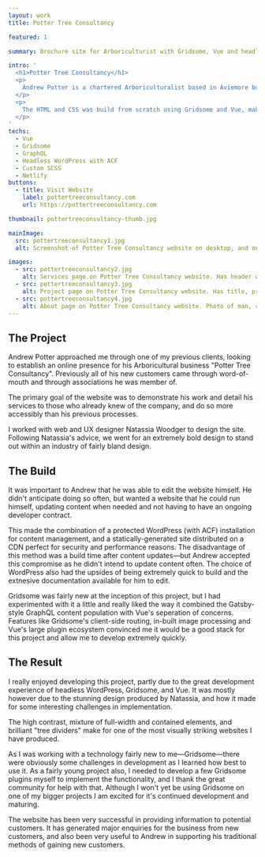 ```yaml
---
layout: work
title: Potter Tree Consultancy

featured: 1

summary: Brochure site for Arboriculturist with Gridsome, Vue and headless WordPress.

intro: '
  <h1>Potter Tree Consultancy</h1>
  <p>
    Andrew Potter is a chartered Arboriculturalist based in Aviemore but working across Scotland. Previously he had gotten work through word-of-mouth and associations, however he wanted to have an online presence so people could more easily see his work and services, and to get in touch.
  </p>
  <p>
    The HTML and CSS was build from scratch using Gridsome and Vue, making the little dynamic functionality extremely quick and easy to implement. This was my first client project using WordPress as a headless CMS and it has proving to be a resounding success. The frontend uses Gridsome&mdash;a Vue static site generator&mdash;consuming the WP REST API and generating a statis website to host with Netlify.
  </p>
'
techs:
  - Vue
  - Gridsome
  - GraphQL
  - Headless WordPress with ACF
  - Custom SCSS
  - Netlify
buttons:
  - title: Visit Website
    label: pottertreeconsultancy.com
    url: https://pottertreeconsultancy.com

thumbnail: pottertreeconsultancy-thumb.jpg

mainImage:
  src: pottertreeconsultancy1.jpg
  alt: Screenshot of Potter Tree Consultancy website on desktop, and on mobile

images:
  - src: pottertreeconsultancy2.jpg
    alt: Services page on Potter Tree Consultancy website. Has header with contact button, buttons and grid of services.
  - src: pottertreeconsultancy3.jpg
    alt: Project page on Potter Tree Consultancy website. Has title, project details, image and body text.
  - src: pottertreeconsultancy4.jpg
    alt: About page on Potter Tree Consultancy website. Photo of man, contact buttons and body of text..
---
```


## The Project

Andrew Potter approached me through one of my previous clients, looking to establish an online presence for his Arboricultural business "Potter Tree Consultancy". Previously all of his new customers came through word-of-mouth and through associations he was member of.

The primary goal of the website was to demonstrate his work and detail his services to those who already knew of the company, and do so more accessibly than his previous processes.

I worked with web and UX designer Natassia Woodger to design the site. Following Natassia's advice, we went for an extremely bold design to stand out within an industry of fairly bland design.

## The Build

It was important to Andrew that he was able to edit the website himself. He didn't anticipate doing so often, but wanted a website that he could run himself, updating content when needed and not having to have an ongoing developer contract.

This made the combination of a protected WordPress (with ACF) installation for content management, and a statically-generated site distributed on a CDN perfect for security and performance reasons. The disadvantage of this method was a build time after content updates—but Andrew accepted this compromise as he didn't intend to update content often. The choice of WordPress also had the upsides of being extremely quick to build and the extnesive documentation available for him to edit.

Gridsome was fairly new at the inception of this project, but I had experimented with it a little and really liked the way it combined the Gatsby-style GraphQL content population with Vue's seperation of concerns. Features like Gridsome's client-side routing, in-built image processing and Vue's large plugin ecosystem convinced me it would be a good stack for this project and allow me to develop extremely quickly.

## The Result

I really enjoyed developing this project, partly due to the great development experience of headless WordPress, Gridsome, and Vue. It was mostly however due to the stunning design produced by Natassia, and how it made for some interesting challenges in implementation.

The high contrast, mixture of full-width and contained elements, and brilliant "tree dividers" make for one of the most visually striking websites I have produced.

As I was working with a technology fairly new to me—Gridsome—there were obviously some challenges in development as I learned how best to use it. As a fairly young project also, I needed to develop a few Gridsome plugins myself to implement the functionality, and I thank the great community for help with that. Although I won't yet be using Gridsome on one of my bigger projects I am excited for it's continued development and maturing.

The website has been very successful in providing information to potential customers. It has generated major enquiries for the business from new customers, and also been very useful to Andrew in supporting his traditional methods of gaining new customers.

